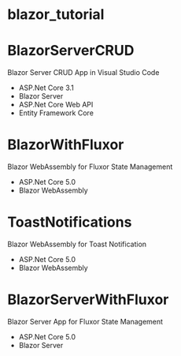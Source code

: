# blazor_tutorial

# BlazorServerCRUD
Blazor Server CRUD App in Visual Studio Code

* ASP.Net Core 3.1
* Blazor Server
* ASP.Net Core Web API
* Entity Framework Core

# BlazorWithFluxor
Blazor WebAssembly for Fluxor State Management

* ASP.Net Core 5.0
* Blazor WebAssembly

# ToastNotifications
Blazor WebAssembly for Toast Notification

* ASP.Net Core 5.0
* Blazor WebAssembly

# BlazorServerWithFluxor
Blazor Server App for Fluxor State Management

* ASP.Net Core 5.0
* Blazor Server
